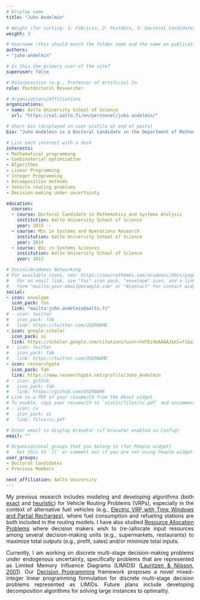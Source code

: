```yaml
---
# Display name
title: "Juho Andelmin"

# Weight (for sorting: 1: Fabricio, 2: Postdocs, 3: Doctoral Candidates, 4: Research Assistants)
weight: 3

# Username (this should match the folder name and the name on publications)
authors:
- "juho-andelmin"

# Is this the primary user of the site?
superuser: false

# Role/position (e.g., Professor of Artificial In
role: Postdoctoral Researcher

# Organizations/Affiliations
organizations:
- name: Aalto University School of Science
  url: "https://sal.aalto.fi/en/personnel/juho.andelmin/"

# Short bio (displayed in user profile at end of posts)
bio: "Juho Andelmin is a Doctoral Candidate in the Department of Mathematics and Systems Analysis at Aalto University School of Science."

# List each interest with a dash
interests:
- Mathematical programming
- Combinatorial optimization
- Algorithms
- Linear Programming
- Integer Programming
- Decomposition methods 
- Vehicle routing problems
- Decision-making under uncertainty 

education:
  courses:
  - course: Doctoral Candidate in Mathematics and Systems Analysis
    institution: Aalto University School of Science
    year: 2015 --
  - course: MSc in Systems and Operations Research
    institution: Aalto University School of Science
    year: 2014
  - course: BSc in Systems Sciences
    institution: Aalto University School of Science 
    year: 2013

# Social/Academic Networking
# For available icons, see: https://sourcethemes.com/academic/docs/page-builder/#icons
#   For an email link, use "fas" icon pack, "envelope" icon, and a link in the
#   form "mailto:your-email@example.com" or "#contact" for contact widget.
social:
- icon: envelope
  icon_pack: fas
  link: "mailto:juho.andelmin@aalto.fi"
# - icon: twitter
#   icon_pack: fab
#   link: https://twitter.com/USERNAME
- icon: google-scholar
  icon_pack: ai
  link: https://scholar.google.com/citations?user=YmTEz4UAAAAJ&hl=fi&oi=ao
# - icon: twitter
#   icon_pack: fab
#   link: https://twitter.com/USERNAME
- icon: researchgate
  icon_pack: fab
  link: https://www.researchgate.net/profile/Juho_Andelmin
# - icon: github
#   icon_pack: fab
#   link: https://github.com/USERNAME
# Link to a PDF of your resume/CV from the About widget.
# To enable, copy your resume/CV to `static/files/cv.pdf` and uncomment the lines below.
# - icon: cv
#   icon_pack: ai
#   link: files/cv.pdf

# Enter email to display Gravatar (if Gravatar enabled in Config)
email: ""

# Organizational groups that you belong to (for People widget)
#   Set this to `[]` or comment out if you are not using People widget.
user_groups:
- Doctoral Candidates
- Previous Members

next_affiliation: Aalto University
---
```


<div style="text-align: justify">
  
My previous research includes modeling and developing algorithms (both [exact](https://doi.org/10.1287/trsc.2016.0734) and [heuristic](https://doi.org/10.1016/j.cor.2019.04.018)) for Vehicle Routing Problems (VRPs), especially in the context of alternative fuel vehicles (e.g., [Electric VRP with Time Windows and Partial Recharges](https://sal.aalto.fi/files/personnel/juho.andelmin/tand14_public.pdf)), where fuel consumption and refueling stations are both included in the routing models. I have also studied [Resource Allocation Problems](https://doi.org/10.1016/j.ejor.2020.03.031) where decision makers wish to (re-)allocate input resources among several decision-making units (e.g., supermarkets, restaurants) to maximize total outputs (e.g., profit, sales) and/or minimize total inputs. 

Currently, I am working on discrete multi-stage decision-making problems under endogenous uncertainty, specifically problems that are represented as Limited Memory Influence Diagrams (LIMIDS) ([Lauritzen & Nilsson, 2001](https://doi.org/10.1287/mnsc.47.9.1235.9779)). Our [Decision Programming](https://arxiv.org/pdf/1910.09196.pdf) framework proposes a novel mixed-integer linear programming formulation for discrete multi-stage decision problems represented as LIMIDs. Future plans include developing decomposition algorithms for solving large instances to optimality.    

</div>
